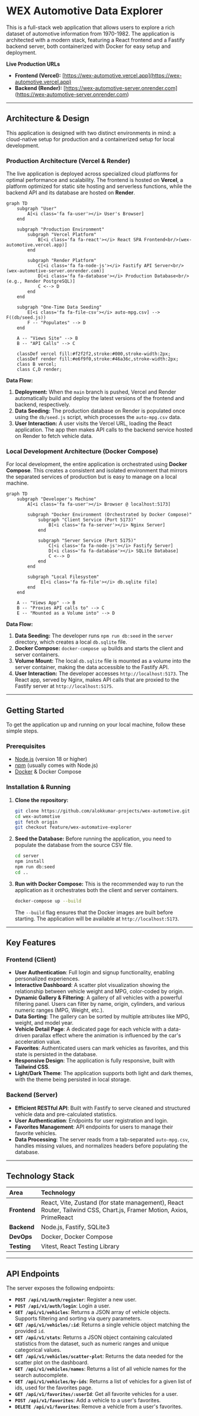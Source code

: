 # WEX Automotive Data Explorer

This is a full-stack web application that allows users to explore a rich dataset of automotive information from 1970-1982. The application is architected with a modern stack, featuring a React frontend and a Fastify backend server, both containerized with Docker for easy setup and deployment.

**Live Production URLs**

- **Frontend (Vercel):** [https://wex-automotive.vercel.app](https://wex-automotive.vercel.app)
- **Backend (Render):** [https://wex-automotive-server.onrender.com]
  (https://wex-automotive-server.onrender.com)

---

## Architecture & Design

This application is designed with two distinct environments in mind: a cloud-native setup for production and a containerized setup for local development.

### Production Architecture (Vercel & Render)

The live application is deployed across specialized cloud platforms for optimal performance and scalability. The frontend is hosted on **Vercel**, a platform optimized for static site hosting and serverless functions, while the backend API and its database are hosted on **Render**.

```mermaid
graph TD
    subgraph "User"
        A[<i class='fa fa-user'></i> User's Browser]
    end

    subgraph "Production Environment"
        subgraph "Vercel Platform"
            B[<i class='fa fa-react'></i> React SPA Frontend<br/>(wex-automotive.vercel.app)]
        end

        subgraph "Render Platform"
            C[<i class='fa fa-node-js'></i> Fastify API Server<br/>(wex-automotive-server.onrender.com)]
            D[<i class='fa fa-database'></i> Production Database<br/>(e.g., Render PostgreSQL)]
            C <--> D
        end
    end

    subgraph "One-Time Data Seeding"
        E[<i class='fa fa-file-csv'></i> auto-mpg.csv] --> F((db/seed.js))
        F -- "Populates" --> D
    end

    A -- "Views Site" --> B
    B -- "API Calls" --> C

    classDef vercel fill:#f2f2f2,stroke:#000,stroke-width:2px;
    classDef render fill:#e6f9f0,stroke:#46a36c,stroke-width:2px;
    class B vercel;
    class C,D render;
```

**Data Flow:**

1.  **Deployment:** When the `main` branch is pushed, Vercel and Render automatically build and deploy the latest versions of the frontend and backend, respectively.
2.  **Data Seeding:** The production database on Render is populated once using the `db/seed.js` script, which processes the `auto-mpg.csv` data.
3.  **User Interaction:** A user visits the Vercel URL, loading the React application. The app then makes API calls to the backend service hosted on Render to fetch vehicle data.

### Local Development Architecture (Docker Compose)

For local development, the entire application is orchestrated using **Docker Compose**. This creates a consistent and isolated environment that mirrors the separated services of production but is easy to manage on a local machine.

```mermaid
graph TD
    subgraph "Developer's Machine"
        A[<i class='fa fa-user'></i> Browser @ localhost:5173]

        subgraph "Docker Environment (Orchestrated by Docker Compose)"
            subgraph "Client Service (Port 5173)"
                B[<i class='fa fa-server'></i> Nginx Server]
            end

            subgraph "Server Service (Port 5175)"
                C[<i class='fa fa-node-js'></i> Fastify Server]
                D[<i class='fa fa-database'></i> SQLite Database]
                C <--> D
            end
        end

        subgraph "Local Filesystem"
             E[<i class='fa fa-file'></i> db.sqlite file]
        end
    end

    A -- "Views App" --> B
    B -- "Proxies API calls to" --> C
    E -- "Mounted as a Volume into" --> D
```

**Data Flow:**

1.  **Data Seeding:** The developer runs `npm run db:seed` in the `server` directory, which creates a local `db.sqlite` file.
2.  **Docker Compose:** `docker-compose up` builds and starts the client and server containers.
3.  **Volume Mount:** The local `db.sqlite` file is mounted as a volume into the server container, making the data accessible to the Fastify API.
4.  **User Interaction:** The developer accesses `http://localhost:5173`. The React app, served by Nginx, makes API calls that are proxied to the Fastify server at `http://localhost:5175`.

---

## Getting Started

To get the application up and running on your local machine, follow these simple steps.

### Prerequisites

- [Node.js](https://nodejs.org/) (version 18 or higher)
- [npm](https://www.npmjs.com/) (usually comes with Node.js)
- [Docker](https://www.docker.com/) & Docker Compose

### Installation & Running

1.  **Clone the repository:**

    ```bash
    git clone https://github.com/alokkumar-projects/wex-automotive.git
    cd wex-automotive
    git fetch origin
    git checkout feature/wex-automative-explorer
    ```

2.  **Seed the Database:**
    Before running the application, you need to populate the database from the source CSV file.

    ```bash
    cd server
    npm install
    npm run db:seed
    cd ..
    ```

3.  **Run with Docker Compose:**
    This is the recommended way to run the application as it orchestrates both the client and server containers.

    ```bash
    docker-compose up --build
    ```

    The `--build` flag ensures that the Docker images are built before starting. The application will be available at `http://localhost:5173`.

---

## Key Features

### Frontend (Client)

- **User Authentication**: Full login and signup functionality, enabling personalized experiences.
- **Interactive Dashboard**: A scatter plot visualization showing the relationship between vehicle weight and MPG, color-coded by origin.
- **Dynamic Gallery & Filtering**: A gallery of all vehicles with a powerful filtering panel. Users can filter by name, origin, cylinders, and various numeric ranges (MPG, Weight, etc.).
- **Data Sorting**: The gallery can be sorted by multiple attributes like MPG, weight, and model year.
- **Vehicle Detail Page**: A dedicated page for each vehicle with a data-driven parallax effect where the animation is influenced by the car's acceleration value.
- **Favorites**: Authenticated users can mark vehicles as favorites, and this state is persisted in the database.
- **Responsive Design**: The application is fully responsive, built with **Tailwind CSS**.
- **Light/Dark Theme**: The application supports both light and dark themes, with the theme being persisted in local storage.

### Backend (Server)

- **Efficient RESTful API**: Built with Fastify to serve cleaned and structured vehicle data and pre-calculated statistics.
- **User Authentication**: Endpoints for user registration and login.
- **Favorites Management**: API endpoints for users to manage their favorite vehicles.
- **Data Processing**: The server reads from a tab-separated `auto-mpg.csv`, handles missing values, and normalizes headers before populating the database.

---

## Technology Stack

| Area         | Technology                                                                                                          |
| :----------- | :------------------------------------------------------------------------------------------------------------------ |
| **Frontend** | React, Vite, Zustand (for state management), React Router, Tailwind CSS, Chart.js, Framer Motion, Axios, PrimeReact |
| **Backend**  | Node.js, Fastify, SQLite3                                                                                           |
| **DevOps**   | Docker, Docker Compose                                                                                              |
| **Testing**  | Vitest, React Testing Library                                                                                       |

---

## API Endpoints

The server exposes the following endpoints:

- **`POST /api/v1/auth/register`**: Register a new user.
- **`POST /api/v1/auth/login`**: Login a user.
- **`GET /api/v1/vehicles`**: Returns a JSON array of vehicle objects. Supports filtering and sorting via query parameters.
- **`GET /api/v1/vehicles/:id`**: Returns a single vehicle object matching the provided `id`.
- **`GET /api/v1/stats`**: Returns a JSON object containing calculated statistics from the dataset, such as numeric ranges and unique categorical values.
- **`GET /api/v1/vehicles/scatter-plot`**: Returns the data needed for the scatter plot on the dashboard.
- **`GET /api/v1/vehicles/names`**: Returns a list of all vehicle names for the search autocomplete.
- **`GET /api/v1/vehicles/by-ids`**: Returns a list of vehicles for a given list of ids, used for the favorites page.
- **`GET /api/v1/favorites/:userId`**: Get all favorite vehicles for a user.
- **`POST /api/v1/favorites`**: Add a vehicle to a user's favorites.
- **`DELETE /api/v1/favorites`**: Remove a vehicle from a user's favorites.
